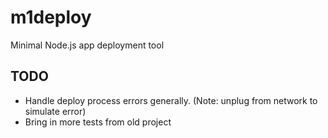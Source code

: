 # m1deploy #

Minimal Node.js app deployment tool

## TODO ##

* Handle deploy process errors generally. (Note: unplug from network to simulate error)
* Bring in more tests from old project
